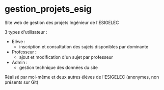 # gestion_projets_esig

Site web de gestion des projets Ingénieur de l'ESIGELEC

3 types d'utilisateur :
* Elève :
  * inscription et consultation des sujets disponibles par dominante
* Professeur :
  * ajout et modification d'un sujet par professeur 
* Admin :
  * gestion technique des données du site

Réalisé par moi-même et deux autres élèves de l'ESIGELEC (anonymes, non présents sur Git)


